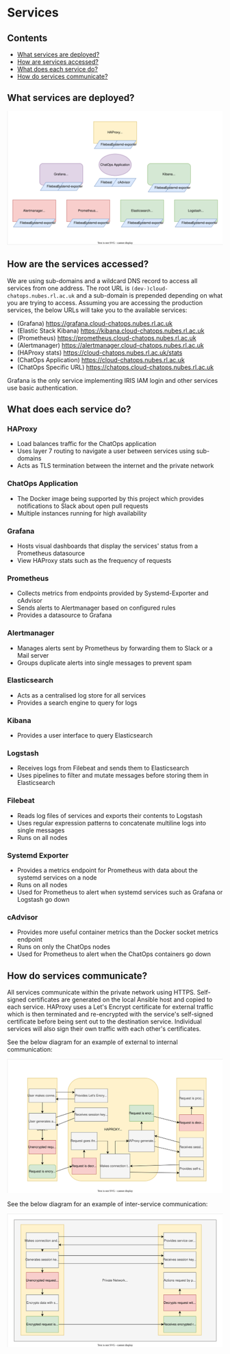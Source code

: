 # Services

## Contents
- [What services are deployed?](#what-services-are-deployed)
- [How are services accessed?](#how-are-the-services-accessed)
- [What does each service do?](#what-does-each-service-do)
- [How do services communicate?](#how-do-services-communicate)

## What services are deployed?

![ChatOps Services](chatops_services.svg "Diagram of ChatOps Services")

## How are the services accessed?  

We are using sub-domains and a wildcard DNS record to access all services from
one address. The root URL is `(dev-)cloud-chatops.nubes.rl.ac.uk` and a 
sub-domain is prepended depending on what you are trying to access. Assuming 
you are accessing the production services, the below URLs will take you to the 
available services:

- (Grafana) https://grafana.cloud-chatops.nubes.rl.ac.uk 
- (Elastic Stack Kibana) https://kibana.cloud-chatops.nubes.rl.ac.uk
- (Prometheus) https://prometheus.cloud-chatops.nubes.rl.ac.uk
- (Alertmanager) https://alertmanager.cloud-chatops.nubes.rl.ac.uk
- (HAProxy stats) https://cloud-chatops.nubes.rl.ac.uk/stats
- (ChatOps Application) https://cloud-chatops.nubes.rl.ac.uk
- (ChatOps Specific URL) https://chatops.cloud-chatops.nubes.rl.ac.uk

Grafana is the only service implementing IRIS IAM login and other services use basic authentication.

## What does each service do?

### HAProxy

- Load balances traffic for the ChatOps application
- Uses layer 7 routing to navigate a user between services using sub-domains
- Acts as TLS termination between the internet and the private network

### ChatOps Application

- The Docker image being supported by this project which provides notifications
to Slack about open pull requests
- Multiple instances running for high availability

### Grafana

- Hosts visual dashboards that display the services' status from a Prometheus 
datasource
- View HAProxy stats such as the frequency of requests

### Prometheus

- Collects metrics from endpoints provided by Systemd-Exporter and cAdvisor
- Sends alerts to Alertmanager based on configured rules
- Provides a datasource to Grafana

### Alertmanager

- Manages alerts sent by Prometheus by forwarding them to Slack or a Mail server
- Groups duplicate alerts into single messages to prevent spam

### Elasticsearch

- Acts as a centralised log store for all services
- Provides a search engine to query for logs

### Kibana

- Provides a user interface to query Elasticsearch

### Logstash

- Receives logs from Filebeat and sends them to Elasticsearch
- Uses pipelines to filter and mutate messages before storing them in Elasticsearch

### Filebeat

- Reads log files of services and exports their contents to Logstash
- Uses regular expression patterns to concatenate multiline logs into single messages
- Runs on all nodes

### Systemd Exporter

- Provides a metrics endpoint for Prometheus with data about the systemd services on a node
- Runs on all nodes
- Used for Prometheus to alert when systemd services such as Grafana or Logstash go down

### cAdvisor

- Provides more useful container metrics than the Docker socket metrics endpoint
- Runs on only the ChatOps nodes
- Used for Prometheus to alert when the ChatOps containers go down

## How do services communicate?

All services communicate within the private network using HTTPS. 
Self-signed certificates are generated on the local Ansible host and copied to each service. 
HAProxy uses a Let's Encrypt
certificate for external traffic which is then terminated and re-encrypted with the service's self-signed certificate
before being sent out to the destination service. Individual services will also sign their own traffic with each other's
certificates.

See the below diagram for an example of external to internal communication:

![ChatOps External SSL](chatops_external_ssl.svg)

See the below diagram for an example of inter-service communication:

![ChatOps Internal SSL](chatops_internal_ssl.svg)